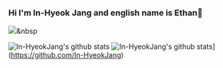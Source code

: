### Hi I'm In-Hyeok Jang and english name is Ethan👋

<img src="https://img.shields.io/badge/Python-3766AB?style=flat-square&logo=Python&logoColor=white"/></a>&nbsp 

![In-HyeokJang's github stats](https://github-readme-stats.vercel.app/api?username=In-HyeokJang&show_icons=true)
![In-HyeokJang's github stats](https://github-readme-stats.vercel.app/api/top-langs/?username=In-HyeokJang&show_icons=true&hide_border=true&title_color=004386&icon_color=004386&layout=compact)](https://github.com/In-HyeokJang)
<!--
**In-HyeokJang/In-HyeokJang** is a ✨ _special_ ✨ repository because its `README.md` (this file) appears on your GitHub profile.

Here are some ideas to get you started:

- 🔭 I’m currently working on ...
- 🌱 I’m currently learning ...
- 👯 I’m looking to collaborate on ...
- 🤔 I’m looking for help with ...
- 💬 Ask me about ...
- 📫 How to reach me: ...
- 😄 Pronouns: ...
- ⚡ Fun fact: ...
-->
